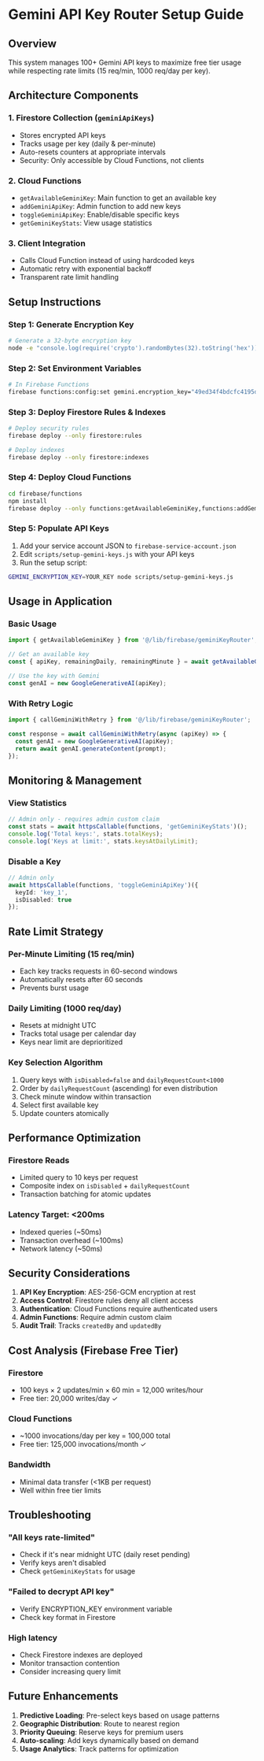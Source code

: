 # Gemini API Key Router Setup Guide

## Overview
This system manages 100+ Gemini API keys to maximize free tier usage while respecting rate limits (15 req/min, 1000 req/day per key).

## Architecture Components

### 1. Firestore Collection (`geminiApiKeys`)
- Stores encrypted API keys
- Tracks usage per key (daily & per-minute)
- Auto-resets counters at appropriate intervals
- Security: Only accessible by Cloud Functions, not clients

### 2. Cloud Functions
- `getAvailableGeminiKey`: Main function to get an available key
- `addGeminiApiKey`: Admin function to add new keys
- `toggleGeminiApiKey`: Enable/disable specific keys
- `getGeminiKeyStats`: View usage statistics

### 3. Client Integration
- Calls Cloud Function instead of using hardcoded keys
- Automatic retry with exponential backoff
- Transparent rate limit handling

## Setup Instructions

### Step 1: Generate Encryption Key
```bash
# Generate a 32-byte encryption key
node -e "console.log(require('crypto').randomBytes(32).toString('hex'))"
```

### Step 2: Set Environment Variables
```bash
# In Firebase Functions
firebase functions:config:set gemini.encryption_key="49ed34f4bdcfc4195d35270a372e8884cd155cfc7cc7ede2f1adf8aa1f8358c0"
```

### Step 3: Deploy Firestore Rules & Indexes
```bash
# Deploy security rules
firebase deploy --only firestore:rules

# Deploy indexes
firebase deploy --only firestore:indexes
```

### Step 4: Deploy Cloud Functions
```bash
cd firebase/functions
npm install
firebase deploy --only functions:getAvailableGeminiKey,functions:addGeminiApiKey,functions:toggleGeminiApiKey,functions:getGeminiKeyStats
```

### Step 5: Populate API Keys
1. Add your service account JSON to `firebase-service-account.json`
2. Edit `scripts/setup-gemini-keys.js` with your API keys
3. Run the setup script:
```bash
GEMINI_ENCRYPTION_KEY=YOUR_KEY node scripts/setup-gemini-keys.js
```

## Usage in Application

### Basic Usage
```typescript
import { getAvailableGeminiKey } from '@/lib/firebase/geminiKeyRouter';

// Get an available key
const { apiKey, remainingDaily, remainingMinute } = await getAvailableGeminiKey();

// Use the key with Gemini
const genAI = new GoogleGenerativeAI(apiKey);
```

### With Retry Logic
```typescript
import { callGeminiWithRetry } from '@/lib/firebase/geminiKeyRouter';

const response = await callGeminiWithRetry(async (apiKey) => {
  const genAI = new GoogleGenerativeAI(apiKey);
  return await genAI.generateContent(prompt);
});
```

## Monitoring & Management

### View Statistics
```typescript
// Admin only - requires admin custom claim
const stats = await httpsCallable(functions, 'getGeminiKeyStats')();
console.log('Total keys:', stats.totalKeys);
console.log('Keys at limit:', stats.keysAtDailyLimit);
```

### Disable a Key
```typescript
// Admin only
await httpsCallable(functions, 'toggleGeminiApiKey')({
  keyId: 'key_1',
  isDisabled: true
});
```

## Rate Limit Strategy

### Per-Minute Limiting (15 req/min)
- Each key tracks requests in 60-second windows
- Automatically resets after 60 seconds
- Prevents burst usage

### Daily Limiting (1000 req/day)
- Resets at midnight UTC
- Tracks total usage per calendar day
- Keys near limit are deprioritized

### Key Selection Algorithm
1. Query keys with `isDisabled=false` and `dailyRequestCount<1000`
2. Order by `dailyRequestCount` (ascending) for even distribution
3. Check minute window within transaction
4. Select first available key
5. Update counters atomically

## Performance Optimization

### Firestore Reads
- Limited query to 10 keys per request
- Composite index on `isDisabled` + `dailyRequestCount`
- Transaction batching for atomic updates

### Latency Target: <200ms
- Indexed queries (~50ms)
- Transaction overhead (~100ms)
- Network latency (~50ms)

## Security Considerations

1. **API Key Encryption**: AES-256-GCM encryption at rest
2. **Access Control**: Firestore rules deny all client access
3. **Authentication**: Cloud Functions require authenticated users
4. **Admin Functions**: Require admin custom claim
5. **Audit Trail**: Tracks `createdBy` and `updatedBy`

## Cost Analysis (Firebase Free Tier)

### Firestore
- 100 keys × 2 updates/min × 60 min = 12,000 writes/hour
- Free tier: 20,000 writes/day ✓

### Cloud Functions
- ~1000 invocations/day per key = 100,000 total
- Free tier: 125,000 invocations/month ✓

### Bandwidth
- Minimal data transfer (<1KB per request)
- Well within free tier limits

## Troubleshooting

### "All keys rate-limited"
- Check if it's near midnight UTC (daily reset pending)
- Verify keys aren't disabled
- Check `getGeminiKeyStats` for usage

### "Failed to decrypt API key"
- Verify ENCRYPTION_KEY environment variable
- Check key format in Firestore

### High latency
- Check Firestore indexes are deployed
- Monitor transaction contention
- Consider increasing query limit

## Future Enhancements

1. **Predictive Loading**: Pre-select keys based on usage patterns
2. **Geographic Distribution**: Route to nearest region
3. **Priority Queuing**: Reserve keys for premium users
4. **Auto-scaling**: Add keys dynamically based on demand
5. **Usage Analytics**: Track patterns for optimization
